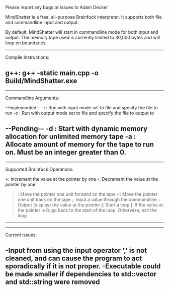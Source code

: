 Please report any bugs or issues to Adam Decker

MindShatter is a free, all-purpose Brainfuck interpreter.
It supports both file and commandline input and output.

By default, MindShatter will start in commandline mode for both input and output.
The memory tape used is currently limited to 30,000 bytes and will loop on boundaries.


-------------------------------------------------------------------------------------------------------------
Compile Instructions:

g++:
    g++ -static main.cpp -o Build/MindShatter.exe
-------------------------------------------------------------------------------------------------------------


-------------------------------------------------------------------------------------------------------------
Commandline Arguments:

--Implemented--
-i <file>: Run with input mode set to file and specify the file to run
-o <file>: Run with output mode set to file and specify the file to output to

--Pending--
-d : Start with dynamic memory allocation for unlimited memory tape
-a <bytes>: Allocate <bytes> amount of memory for the tape to run on. Must be an integer greater than 0.
-------------------------------------------------------------------------------------------------------------


-------------------------------------------------------------------------------------------------------------
Supported Brainfuck Operations:

+: Increment the value at the pointer by one
-: Decrement the value at the pointer by one
>: Move the pointer one unit forward on the tape
<: Move the pointer one unit back on the tape
,: Input a value through the commandline
.: Output (display) the value at the pointer
[: Start a loop
]: If the value at the pointer is 0, go back to the start of the loop. Otherwise, exit the loop
--------------------------------------------------------------------------------------------------------------


--------------------------------------------------------------------------------------------------------------
Current issues:

-Input from using the input operator ',' is not cleaned, and can cause the program to act sporadically
 if it is not proper.
-Executable could be made smaller if dependencies to std::vector and std::string were removed
--------------------------------------------------------------------------------------------------------------